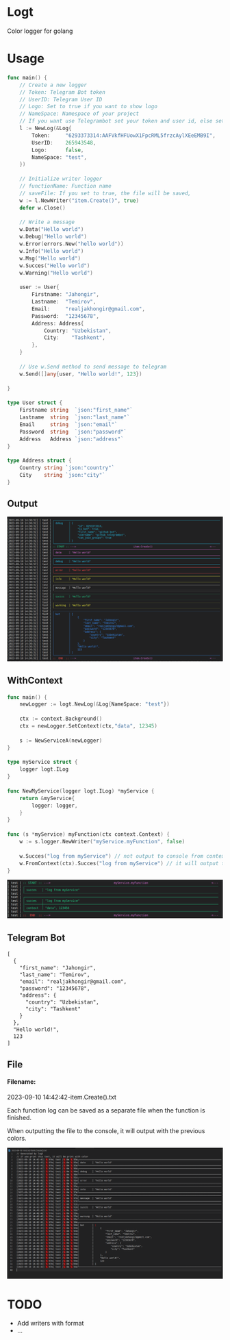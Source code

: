 # Logt
Color logger for golang


# Usage


```go
func main() {
	// Create a new logger
	// Token: Telegram Bot token
    // UserID: Telegram User ID
	// Logo: Set to true if you want to show logo
    // NameSpace: Namespace of your project
    // If you want use Telegrambot set your token and user id, else set to empty
	l := NewLog(&Log{
		Token:     "6293373314:AAFVkfHFUowX1FpcRML5frzcAylXEeEMB9I",
		UserID:    265943548,
		Logo:      false,
		NameSpace: "test",
	})

	// Initialize writer logger
    // functionName: Function name
    // saveFile: If you set to true, the file will be saved, 
	w := l.NewWriter("item.Create()", true)
	defer w.Close()

	// Write a message
	w.Data("Hello world")
	w.Debug("Hello world")
	w.Error(errors.New("hello world"))
	w.Info("Hello world")
	w.Msg("Hello world")
	w.Succes("Hello world")
	w.Warning("Hello world")

	user := User{
		Firstname: "Jahongir",
		Lastname:  "Temirov",
		Email:     "realjakhongir@gmail.com",
		Password:  "12345678",
		Address: Address{
			Country: "Uzbekistan",
			City:    "Tashkent",
		},
	}

    // Use w.Send method to send message to telegram
	w.Send([]any{user, "Hello world!", 123})

}

type User struct {
	Firstname string  `json:"first_name"`
	Lastname  string  `json:"last_name"`
	Email     string  `json:"email"`
	Password  string  `json:"password"`
	Address   Address `json:"address"`
}

type Address struct {
	Country string `json:"country"`
	City    string `json:"city"`
}
```
## Output
![console](image.png)

## WithContext
```go
func main() {
    newLogger := logt.NewLog(&Log{NameSpace: "test"})
    
	ctx := context.Background()
    ctx = newLogger.SetContext(ctx,"data", 12345)
    
	s := NewServiceA(newLogger)
}

type myService struct {
	logger logt.ILog
}

func NewMyService(logger logt.ILog) *myService {
    return &myService{
        logger: logger,
    }
}

func (s *myService) myFunction(ctx context.Context) {
    w := s.logger.NewWriter("myService.myFunction", false) 

	w.Succes("log from myService") // not output to console from context
    w.FromContext(ctx).Succes("log from myService") // it will output to console from console
}
```
![WithContext](image-2.png)


## Telegram Bot
```
[
  {
    "first_name": "Jahongir",
    "last_name": "Temirov",
    "email": "realjakhongir@gmail.com",
    "password": "12345678",
    "address": {
      "country": "Uzbekistan",
      "city": "Tashkent"
    }
  },
  "Hello world!",
  123
]
```

## File
#### Filename: 
2023-09-10 14:42:42-item.Create().txt 

Each function log can be saved as a separate file when the function is finished.

When outputting the file to the console, it will output with the previous colors.

![file](image-1.png)
# TODO

- Add writers with format
- ...